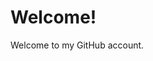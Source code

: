 <!DOCTYPE html>
<html>
<body>

<h1>Welcome! </h1>
<p> Welcome to my GitHub account. </p>

</body>
</html>
